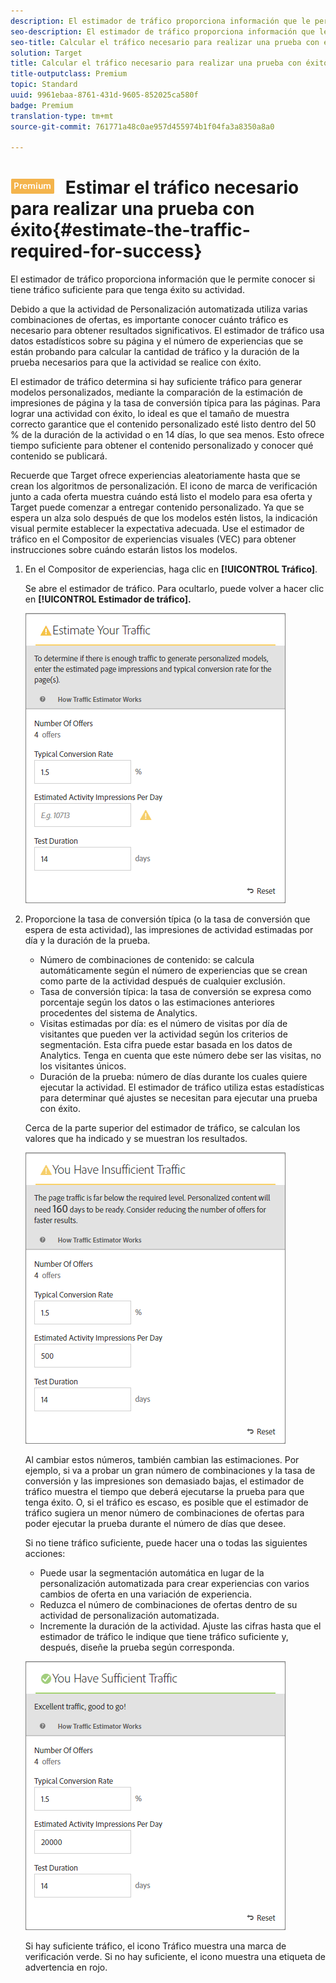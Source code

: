 ```yaml
---
description: El estimador de tráfico proporciona información que le permite conocer si tiene tráfico suficiente para que tenga éxito su actividad.
seo-description: El estimador de tráfico proporciona información que le permite conocer si tiene tráfico suficiente para que tenga éxito su actividad.
seo-title: Calcular el tráfico necesario para realizar una prueba con éxito
solution: Target
title: Calcular el tráfico necesario para realizar una prueba con éxito
title-outputclass: Premium
topic: Standard
uuid: 9961ebaa-8761-431d-9605-852025ca580f
badge: Premium
translation-type: tm+mt
source-git-commit: 761771a48c0ae957d455974b1f04fa3a8350a8a0

---
```



# ![PREMIUM](/help/assets/premium.png) Estimar el tráfico necesario para realizar una prueba con éxito{#estimate-the-traffic-required-for-success}

El estimador de tráfico proporciona información que le permite conocer si tiene tráfico suficiente para que tenga éxito su actividad.

Debido a que la actividad de Personalización automatizada utiliza varias combinaciones de ofertas, es importante conocer cuánto tráfico es necesario para obtener resultados significativos. El estimador de tráfico usa datos estadísticos sobre su página y el número de experiencias que se están probando para calcular la cantidad de tráfico y la duración de la prueba necesarios para que la actividad se realice con éxito.

El estimador de tráfico determina si hay suficiente tráfico para generar modelos personalizados, mediante la comparación de la estimación de impresiones de página y la tasa de conversión típica para las páginas. Para lograr una actividad con éxito, lo ideal es que el tamaño de muestra correcto garantice que el contenido personalizado esté listo dentro del 50 % de la duración de la actividad o en 14 días, lo que sea menos. Esto ofrece tiempo suficiente para obtener el contenido personalizado y conocer qué contenido se publicará.

Recuerde que Target ofrece experiencias aleatoriamente hasta que se crean los algoritmos de personalización. El icono de marca de verificación junto a cada oferta muestra cuándo está listo el modelo para esa oferta y Target puede comenzar a entregar contenido personalizado. Ya que se espera un alza solo después de que los modelos estén listos, la indicación visual permite establecer la expectativa adecuada. Use el estimador de tráfico en el Compositor de experiencias visuales (VEC) para obtener instrucciones sobre cuándo estarán listos los modelos.

1. En el Compositor de experiencias, haga clic en **[!UICONTROL Tráfico]**.

   Se abre el estimador de tráfico. Para ocultarlo, puede volver a hacer clic en **[!UICONTROL Estimador de tráfico].**

   ![](assets/ap_est.png)

1. Proporcione la tasa de conversión típica (o la tasa de conversión que espera de esta actividad), las impresiones de actividad estimadas por día y la duración de la prueba.

   * Número de combinaciones de contenido: se calcula automáticamente según el número de experiencias que se crean como parte de la actividad después de cualquier exclusión.
   * Tasa de conversión típica: la tasa de conversión se expresa como porcentaje según los datos o las estimaciones anteriores procedentes del sistema de Analytics.
   * Visitas estimadas por día: es el número de visitas por día de visitantes que pueden ver la actividad según los criterios de segmentación. Esta cifra puede estar basada en los datos de Analytics. Tenga en cuenta que este número debe ser las visitas, no los visitantes únicos.
   * Duración de la prueba: número de días durante los cuales quiere ejecutar la actividad.
   El estimador de tráfico utiliza estas estadísticas para determinar qué ajustes se necesitan para ejecutar una prueba con éxito.

   Cerca de la parte superior del estimador de tráfico, se calculan los valores que ha indicado y se muestran los resultados.

   ![](assets/ap_est_no.png)

   Al cambiar estos números, también cambian las estimaciones. Por ejemplo, si va a probar un gran número de combinaciones y la tasa de conversión y las impresiones son demasiado bajas, el estimador de tráfico muestra el tiempo que deberá ejecutarse la prueba para que tenga éxito. O, si el tráfico es escaso, es posible que el estimador de tráfico sugiera un menor número de combinaciones de ofertas para poder ejecutar la prueba durante el número de días que desee.

   Si no tiene tráfico suficiente, puede hacer una o todas las siguientes acciones:

   * Puede usar la segmentación automática en lugar de la personalización automatizada para crear experiencias con varios cambios de oferta en una variación de experiencia.
   * Reduzca el número de combinaciones de ofertas dentro de su actividad de personalización automatizada.
   * Incremente la duración de la actividad.
   Ajuste las cifras hasta que el estimador de tráfico le indique que tiene tráfico suficiente y, después, diseñe la prueba según corresponda.

   ![](assets/ap_est_yes.png)

   Si hay suficiente tráfico, el icono Tráfico muestra una marca de verificación verde. Si no hay suficiente, el icono muestra una etiqueta de advertencia en rojo.
